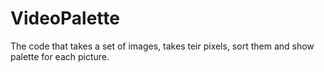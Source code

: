 # VideoPalette

The code that takes a set of images, takes teir pixels, sort them and show palette for each picture.
